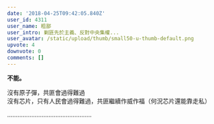 ```yaml
---
date: '2018-04-25T09:42:05.840Z'
user_id: 4311
user_name: 粗鄙
user_intro: 剿匪先於主義、反對中央集權...
user_avatar: /static/upload/thumb/small50-u-thumb-default.png
upvote: 4
downvote: 0
comments: []
---
```


**不能。**

沒有原子彈，共匪會過得難過  
沒有芯片，只有人民會過得難過，共匪繼續作威作福（何況芯片還能靠走私）

.................................................
